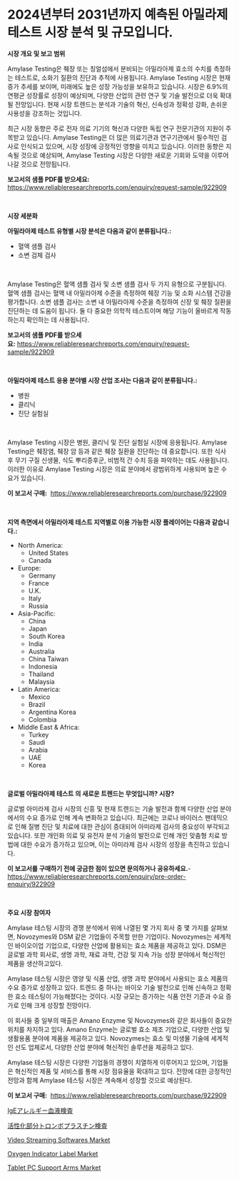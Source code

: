 <p><h1>2024년부터 2031년까지 예측된 아밀라제 테스트 시장 분석 및 규모입니다.</h1></p><p><strong>시장 개요 및 보고 범위</strong></p>
<p><p>Amylase Testing은 췌장 또는 칭얼섬에서 분비되는 아밀라아제 효소의 수치를 측정하는 테스트로, 소화기 질환의 진단과 추적에 사용됩니다. Amylase Testing 시장은 현재 증가 추세를 보이며, 미래에도 높은 성장 가능성을 보유하고 있습니다. 시장은 6.9%의 연평균 성장률로 성장이 예상되며, 다양한 산업의 관련 연구 및 기술 발전으로 더욱 확대될 전망입니다. 현재 시장 트렌드는 분석과 기술의 혁신, 신속성과 정확성 강화, 손쉬운 사용성을 강조하는 것입니다.</p><p>최근 시장 동향은 주로 전자 의료 기기의 혁신과 다양한 독립 연구 전문기관의 지원이 주목받고 있습니다. Amylase Testing은 더 많은 의료기관과 연구기관에서 필수적인 검사로 인식되고 있으며, 시장 성장에 긍정적인 영향을 미치고 있습니다. 이러한 동향은 지속될 것으로 예상되며, Amylase Testing 시장은 다양한 새로운 기회와 도약을 이루어 나갈 것으로 전망됩니다.</p></p>
<p><strong>보고서의 샘플 PDF를 받으세요:</strong> <a href="https://www.reliableresearchreports.com/enquiry/request-sample/922909">https://www.reliableresearchreports.com/enquiry/request-sample/922909</a></p>
<p>&nbsp;</p>
<p><strong>시장 세분화</strong></p>
<p><strong>아밀라아제 테스트 유형별 시장 분석은 다음과 같이 분류됩니다.:</strong></p>
<p><ul><li>혈액 샘플 검사</li><li>소변 검체 검사</li></ul></p>
<p>&nbsp;</p>
<p><p>Amylase Testing은 혈액 샘플 검사 및 소변 샘플 검사 두 가지 유형으로 구분됩니다. 혈액 샘플 검사는 혈액 내 아밀라아제 수준을 측정하여 췌장 기능 및 소화 시스템 건강을 평가합니다. 소변 샘플 검사는 소변 내 아밀라아제 수준을 측정하여 신장 및 췌장 질환을 진단하는 데 도움이 됩니다. 둘 다 중요한 의학적 테스트이며 해당 기능이 올바르게 작동하는지 확인하는 데 사용됩니다.</p></p>
<p><strong>보고서의 샘플 PDF를 받으세요:</strong>&nbsp;<a href="https://www.reliableresearchreports.com/enquiry/request-sample/922909">https://www.reliableresearchreports.com/enquiry/request-sample/922909</a></p>
<p>&nbsp;</p>
<p><strong> 아밀라아제 테스트 응용 분야별 시장 산업 조사는 다음과 같이 분류됩니다.:</strong></p>
<p><ul><li>병원</li><li>클리닉</li><li>진단 실험실</li></ul></p>
<p>&nbsp;</p>
<p><p>Amylase Testing 시장은 병원, 클리닉 및 진단 실험실 시장에 응용됩니다. Amylase Testing은 췌장염, 췌장 암 등과 같은 췌장 질환을 진단하는 데 중요합니다. 또한 식사 후 무기 구질 신생물, 식도 뿌리증후군, 비범적 간 수치 등을 파악하는 데도 사용됩니다. 이러한 이유로 Amylase Testing 시장은 의료 분야에서 광범위하게 사용되며 높은 수요가 있습니다.</p></p>
<p><strong>이 보고서 구매:</strong>&nbsp; <a href="https://www.reliableresearchreports.com/purchase/922909">https://www.reliableresearchreports.com/purchase/922909</a></p>
<p>&nbsp;</p>
<p><strong>지역 측면에서 아밀라아제 테스트 지역별로 이용 가능한 시장 플레이어는 다음과 같습니다.:</strong></p>
<p><ul>
    <li>
        North America:
        <ul>
            <li>United States</li>
            <li>Canada</li>
        </ul>
    </li>
    <li>
        Europe:
        <ul>
            <li>Germany</li>
            <li>France</li>
            <li>U.K.</li>
            <li>Italy</li>
            <li>Russia</li>
        </ul>
    </li>
    <li>
        Asia-Pacific:
        <ul>
            <li>China</li>
            <li>Japan</li>
            <li>South Korea</li>
            <li>India</li>
            <li>Australia</li>
            <li>China Taiwan</li>
            <li>Indonesia</li>
            <li>Thailand</li>
            <li>Malaysia</li>
        </ul>
    </li>
    <li>
        Latin America:
        <ul>
            <li>Mexico</li>
            <li>Brazil</li>
            <li>Argentina Korea</li>
            <li>Colombia</li>
        </ul>
    </li>
    <li>
        Middle East & Africa:
        <ul>
            <li>Turkey</li>
            <li>Saudi</li>
            <li>Arabia</li>
            <li>UAE</li>
            <li>Korea</li>
        </ul>
    </li>
    </ul></p>
<p>&nbsp;</p>
<p><strong>글로벌 아밀라아제 테스트 의 새로운 트렌드는 무엇입니까? 시장?</strong></p>
<p><p>글로벌 아미라제 검사 시장의 신흥 및 현재 트렌드는 기술 발전과 함께 다양한 산업 분야에서의 수요 증가로 인해 계속 변화하고 있습니다. 최근에는 코로나 바이러스 팬데믹으로 인해 질병 진단 및 치료에 대한 관심이 증대되어 아미라제 검사의 중요성이 부각되고 있습니다. 또한 개인화 의료 및 유전자 분석 기술의 발전으로 인해 개인 맞춤형 치료 방법에 대한 수요가 증가하고 있으며, 이는 아미라제 검사 시장의 성장을 촉진하고 있습니다.</p></p>
<p><strong>이 보고서를 구매하기 전에 궁금한 점이 있으면 문의하거나 공유하세요.</strong>- <a href="https://www.reliableresearchreports.com/enquiry/pre-order-enquiry/922909">https://www.reliableresearchreports.com/enquiry/pre-order-enquiry/922909</a></p>
<p>&nbsp;</p>
<p><strong>주요 시장 참여자</strong></p>
<p><p>Amylase 테스팅 시장의 경쟁 분석에서 위에 나열된 몇 가지 회사 중 몇 가지를 살펴보면, Novozymes와 DSM 같은 기업들이 주목할 만한 기업이다. Novozymes는 세계적인 바이오이업 기업으로, 다양한 산업에 활용되는 효소 제품을 제공하고 있다. DSM은 글로벌 과학 회사로, 생명 과학, 재료 과학, 건강 및 지속 가능 성장 분야에서 혁신적인 제품을 생산하고있다.</p><p>Amylase 테스팅 시장은 영양 및 식품 산업, 생명 과학 분야에서 사용되는 효소 제품의 수요 증가로 성장하고 있다. 트렌드 중 하나는 바이오 기술 발전으로 인해 신속하고 정확한 효소 테스팅이 가능해졌다는 것이다. 시장 규모는 증가하는 식품 안전 기준과 수요 증가로 인해 크게 성장할 전망이다.</p><p>이 회사들 중 일부의 매출은 Amano Enzyme 및 Novozymes와 같은 회사들이 중요한 위치를 차지하고 있다. Amano Enzyme는 글로벌 효소 제조 기업으로, 다양한 산업 및 생활용품 분야에 제품을 제공하고 있다. Novozymes는 효소 및 미생물 기술에 세계적인 선도 업체로서, 다양한 산업 분야에 혁신적인 솔루션을 제공하고 있다.</p><p>Amylase 테스팅 시장은 다양한 기업들의 경쟁이 치열하게 이루어지고 있으며, 기업들은 혁신적인 제품 및 서비스를 통해 시장 점유율을 확대하고 있다. 전망에 대한 긍정적인 전망과 함께 Amylase 테스팅 시장은 계속해서 성장할 것으로 예상된다.</p></p>
<p><strong>이 보고서 구매:</strong>&nbsp;&nbsp;<a href="https://www.reliableresearchreports.com/purchase/922909">https://www.reliableresearchreports.com/purchase/922909</a></p>
<p><p><a href="https://github.com/lababdou/Market-Research-Report-List-2/blob/main/1970449182568.md">IgEアレルギー血液検査</a></p><p><a href="https://github.com/mohamedbakry57/Market-Research-Report-List-2/blob/main/6381233182567.md">活性化部分トロンボプラスチン検査</a></p><p><a href="https://issuu.com/reportprime-2/docs/video-streaming-softwares-market-size-2030.pptx">Video Streaming Softwares Market</a></p><p><a href="https://github.com/jaidynmorantestelletmjzya/Market-Research-Report-List-1/blob/main/oxygen-indicator-label-market.md">Oxygen Indicator Label Market</a></p><p><a href="https://issuu.com/reportprime-2/docs/tablet-pc-support-arms-market-size-2030.pptx">Tablet PC Support Arms Market</a></p></p>

